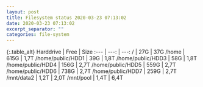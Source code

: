 ```yaml
---
layout: post
title: Filesystem status 2020-03-23 07:13:02
date: 2020-03-23 07:13:02
excerpt_separator: ""
categories: file-system
---
```

{:.table_alt}
Harddrive | Free | Size
:--- | ---: | ---:
/ | 27G | 37G
/home | 615G | 1,7T
/home/public/HDD1 | 39G | 1,8T
/home/public/HDD3 | 58G | 1,8T
/home/public/HDD4 | 156G | 2,7T
/home/public/HDD5 | 559G | 2,7T
/home/public/HDD6 | 738G | 2,7T
/home/public/HDD7 | 259G | 2,7T
/mnt/data2 | 1,2T | 2,0T
/mnt/pool | 1,4T | 6,4T

